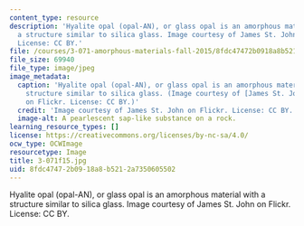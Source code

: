 ```yaml
---
content_type: resource
description: 'Hyalite opal (opal-AN), or glass opal is an amorphous material with
  a structure similar to silica glass. Image courtesy of James St. John on Flickr.
  License: CC BY.'
file: /courses/3-071-amorphous-materials-fall-2015/8fdc47472b0918a8b5212a7350605502_3-071f15.jpg
file_size: 69940
file_type: image/jpeg
image_metadata:
  caption: 'Hyalite opal (opal-AN), or glass opal is an amorphous material with a
    structure similar to silica glass. (Image courtesy of [James St. John](https://www.flickr.com/photos/jsjgeology/15143283742/)
    on Flickr. License: CC BY.)'
  credit: 'Image courtesy of James St. John on Flickr. License: CC BY.'
  image-alt: A pearlescent sap-like substance on a rock.
learning_resource_types: []
license: https://creativecommons.org/licenses/by-nc-sa/4.0/
ocw_type: OCWImage
resourcetype: Image
title: 3-071f15.jpg
uid: 8fdc4747-2b09-18a8-b521-2a7350605502
---
```

Hyalite opal (opal-AN), or glass opal is an amorphous material with a structure similar to silica glass. Image courtesy of James St. John on Flickr. License: CC BY.